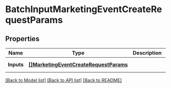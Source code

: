 # BatchInputMarketingEventCreateRequestParams

## Properties
Name | Type | Description | Notes
------------ | ------------- | ------------- | -------------
**Inputs** | [**[]MarketingEventCreateRequestParams**](MarketingEventCreateRequestParams.md) |  | [default to null]

[[Back to Model list]](../README.md#documentation-for-models) [[Back to API list]](../README.md#documentation-for-api-endpoints) [[Back to README]](../README.md)

